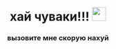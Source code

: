 <h1 align="center">хай чуваки!!!</a> 
<img src="https://github.com/blackcater/blackcater/raw/main/images/Hi.gif" height="32"/></h1>
<h3 align="center">вызовите мне скорую нахуй</h3>

